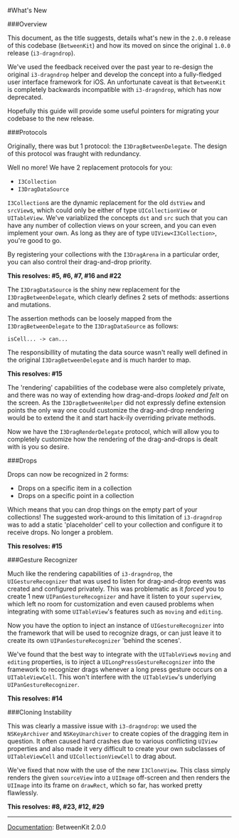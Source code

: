 #What's New###OverviewThis document, as the title suggests, details what's new in the  `2.0.0` release of this codebase (`BetweenKit`) and how its moved on since the original `1.0.0` release (`i3-dragndrop`).We've used the feedback received over the past year to re-design the original `i3-dragndrop` helper and develop the concept into a fully-fledged user interface framework for iOS. An unfortunate caveat is that `BetweenKit` is completely backwards incompatible with `i3-dragndrop`, which has now deprecated.Hopefully this guide will provide some useful pointers for migrating your codebase to the new release.###ProtocolsOriginally, there was but 1 protocol: the `I3DragBetweenDelegate`. The design of this protocol was fraught with redundancy.Well no more! We have 2 replacement protocols for you:- `I3Collection`- `I3DragDataSource``I3Collection`s are the dynamic replacement for the old `dstView` and `srcView`s, which could only be either of type `UICollectionView` or `UITableView`. We've variablized the concepts `dst` and `src` such that you can have any number of collection views on your screen, and you can even implement your own. As long as they are of type `UIView<I3Collection>`, you're good to go. By registering your collections with the `I3DragArena` in a particular order, you can also control their drag-and-drop priority. __This resolves: #5, #6, #7, #16 and #22__The `I3DragDataSource` is the shiny new replacement for the `I3DragBetweenDelegate`, which clearly defines 2 sets of methods: assertions and mutations. The assertion methods can be loosely mapped from the `I3DragBetweenDelegate` to the `I3DragDataSource` as follows: 	isCell... -> can...The responsibillity of mutating the data source wasn't really well defined in the original `I3DragBetweenDelegate` and is much harder to map. __This resolves:  #15__The 'rendering' capabilities of the codebase were also completely private, and there was no way of extending how drag-and-drops _looked and felt_ on the screen. As the `I3DragBetweenHelper` did not expressly define extension points the only way one could customize the drag-and-drop rendering would be to extend the it and start hack-ily overriding private methods. Now we have the `I3DragRenderDelegate` protocol, which will allow you to completely customize how the rendering of the drag-and-drops is dealt with is you so desire.###DropsDrops can now be recognized in 2 forms:- Drops on a specific item in a collection- Drops on a specific point in a collectionWhich means that you can drop things on the empty part of your collections! The suggested work-around to this limitation of `i3-dragndrop` was to add a static 'placeholder' cell to your collection and configure it to receive drops. No longer a problem.__This resolves: #15__###Gesture RecognizerMuch like the rendering capabilities of `i3-dragndrop`, the `UIGestureRecognizer` that was used to listen for drag-and-drop events was created and configured privately. This was problematic as it _forced_ you to create 1 new `UIPanGestureRecognizer` and have it listen to your `superview`, which left no room for customization and even caused problems when integrating with some `UITableView`'s features such as `moving` and `editing`.Now you have the option to inject an instance of `UIGestureRecognizer` into the framework that will be used to recognize drags, or can just leave it to create its own `UIPanGestureRecognizer` 'behind the scenes'.We've found that the best way to integrate with the `UITableView`s `moving` and `editing` properties, is to inject a `UILongPressGestureRecognizer` into the framework to recognizer drags whenever a long press gesture occurs on a `UITableViewCell`. This won't interfere with the `UITableView`'s underlying `UIPanGestureRecognizer`.__This resolves: #14__###Cloning InstabilityThis was clearly a massive issue with `i3-dragndrop`: we used the `NSKeyArchiver` and `NSKeyUnarchiver` to create copies of the dragging item in question. It often caused hard crashes due to various conflicting `UIView` properties and also made it very difficult to create your own subclasses of `UITableViewCell` and `UICollectionViewCell` to drag about.We've fixed that now with the use of the new `I3CloneView`. This class simply renders the given `sourceView` into a `UIImage` off-screen and then renders the `UIImage` into its frame on `drawRect`, which so far, has worked pretty flawlessly.__This resolves: #8, #23, #12, #29_____<u>Documentation</u>: BetweenKit 2.0.0